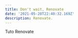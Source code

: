 ```yaml
---
title: Don't wait, Renovate
date: '2021-05-28T22:40:32.169Z'
description: Renovate.
---
```


Tuto Renovate
